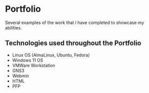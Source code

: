 # Portfolio
Several examples of the work that I have completed to showcase my abilities.

## Technologies used throughout the Portfolio
- Linux OS (AlmaLinux, Ubuntu, Fedora)
- Windows 11 OS
- VMWare Workstation
- GNS3
- Webmin
- HTML
- PFP
